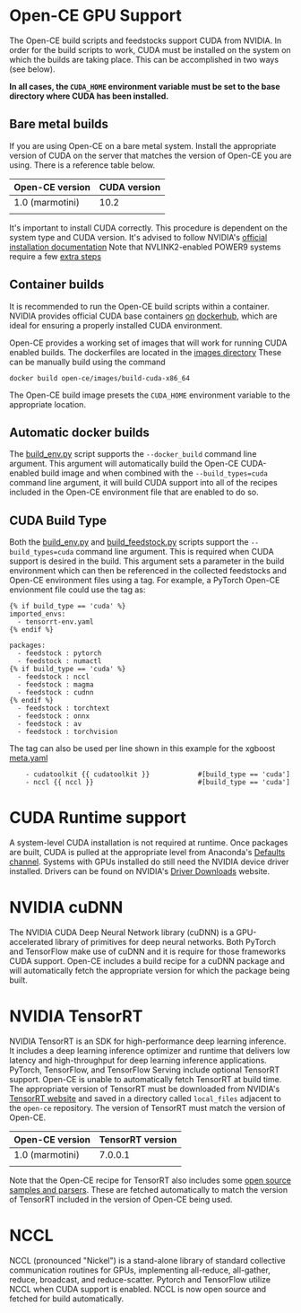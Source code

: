 # Open-CE GPU Support

The Open-CE build scripts and feedstocks support CUDA from NVIDIA. In order
for the build scripts to work, CUDA must be installed on the system on which
the builds are taking place. This can be accomplished in two ways (see below).

**In all cases, the `CUDA_HOME` environment variable must be set to the base
directory where CUDA has been installed.**


## Bare metal builds

If you are using Open-CE on a bare metal system. Install the appropriate version
of CUDA on the server that matches the version of Open-CE you are using. There
is a reference table below.

| Open-CE version | CUDA version |
|-----------------|--------------|
| 1.0 (marmotini) | 10.2         |
|                 |              |

It's important to install CUDA correctly. This procedure is dependent on the system
type and CUDA version. It's advised to follow NVIDIA's [official installation documentation](https://docs.nvidia.com/cuda/cuda-installation-guide-linux/index.html)
Note that NVLINK2-enabled POWER9 systems require a few [extra steps](https://docs.nvidia.com/cuda/cuda-installation-guide-linux/index.html#power9-setup)


## Container builds

It is recommended to run the Open-CE build scripts within a container. NVIDIA provides
official CUDA base containers [on](https://hub.docker.com/r/nvidia/cuda) [dockerhub](https://hub.docker.com/r/nvidia/cuda-ppc64le),
which are ideal for ensuring a properly installed CUDA environment. 

Open-CE provides a working set of images that will work for running CUDA enabled builds.
The dockerfiles are located in the [images directory](https://github.com/open-ce/open-ce/tree/master/images)
These can be manually build using the command

```shell
docker build open-ce/images/build-cuda-x86_64
```

The Open-CE build image presets the `CUDA_HOME` environment variable to the appropriate location.


## Automatic docker builds

The [build_env.py](https://github.com/open-ce/open-ce/blob/master/open-ce/build_env.py) script supports the `--docker_build` command line argument.
This argument will automatically build the Open-CE CUDA-enabled build image and when combined 
with the `--build_types=cuda` command line argument, it will build CUDA support into all of the 
recipes included in the Open-CE environment file that are enabled to do so.


## CUDA Build Type

Both the [build_env.py](https://github.com/open-ce/open-ce/blob/master/open-ce/build_env.py) and [build_feedstock.py](https://github.com/open-ce/open-ce/blob/master/open-ce/build_feedstock.py) scripts
support the `--build_types=cuda` command line argument. This is required when CUDA support is desired in the build.
This argument sets a parameter in the build environment which can then be referenced in the
collected feedstocks and Open-CE environment files using a tag. For example, 
a PyTorch Open-CE envionment file could use the tag as:

```shell
{% if build_type == 'cuda' %}
imported_envs:
  - tensorrt-env.yaml
{% endif %}

packages:
  - feedstock : pytorch
  - feedstock : numactl
{% if build_type == 'cuda' %}
  - feedstock : nccl
  - feedstock : magma
  - feedstock : cudnn
{% endif %}
  - feedstock : torchtext
  - feedstock : onnx
  - feedstock : av
  - feedstock : torchvision
```

The tag can also be used per line shown in this example for the xgboost [meta.yaml](https://github.com/open-ce/xgboost-feedstock/blob/master/recipe/meta.yaml)

```shell
    - cudatoolkit {{ cudatoolkit }}            #[build_type == 'cuda']
    - nccl {{ nccl }}                          #[build_type == 'cuda']
```


# CUDA Runtime support

A system-level CUDA installation is not required at runtime. Once packages are built, CUDA is pulled
at the appropriate level from Anaconda's [Defaults channel](https://repo.anaconda.com/pkgs/).  Systems
with GPUs installed do still need the NVIDIA device driver installed. Drivers can be found on
NVIDIA's [Driver Downloads](https://www.nvidia.com/Download/index.aspx) website.


# NVIDIA cuDNN

The NVIDIA CUDA Deep Neural Network library (cuDNN) is a GPU-accelerated library of primitives for deep neural
networks. Both PyTorch and TensorFlow make use of cuDNN and it is require for those frameworks CUDA support.
Open-CE includes a build recipe for a cuDNN package and will automatically fetch the appropriate version 
for which the package being built.


# NVIDIA TensorRT

NVIDIA TensorRT is an SDK for high-performance deep learning inference. It includes a deep learning inference 
optimizer and runtime that delivers low latency and high-throughput for deep learning inference applications.
PyTorch, TensorFlow, and TensorFlow Serving include optional TensorRT support. Open-CE is unable to automatically
fetch TensorRT at build time. The appropriate version of TensorRT must be downloaded from NVIDIA's [TensorRT website](https://developer.nvidia.com/nvidia-tensorrt-download)
and saved in a directory called `local_files` adjacent to the `open-ce` repository. The version of TensorRT
must match the version of Open-CE.

| Open-CE version | TensorRT version |
|-----------------|------------------|
| 1.0 (marmotini) | 7.0.0.1          |
|                 |                  |

Note that the Open-CE recipe for TensorRT also includes some [open source samples and parsers](https://github.com/nvidia/tensorrt).
These are fetched automatically to match the version of TensorRT included in the version of Open-CE being used.

# NCCL

NCCL (pronounced "Nickel") is a stand-alone library of standard collective communication routines for GPUs,
implementing all-reduce, all-gather, reduce, broadcast, and reduce-scatter. Pytorch and TensorFlow
utilize NCCL when CUDA support is enabled. NCCL is now open source and fetched for build automatically.



